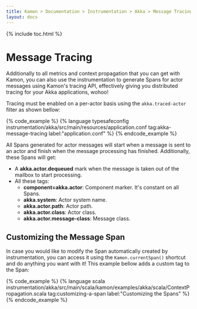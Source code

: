 ```yaml
---
title: Kamon > Documentation > Instrumentation > Akka > Message Tracing
layout: docs
---
```


{% include toc.html %}

Message Tracing
===============

Additionally to all metrics and context propagation that you can get with Kamon, you can also use the instrumentation to
generate Spans for actor messages using Kamon's tracing API, effectively giving you distributed tracing for your Akka
applications, wohoo!

Tracing must be enabled on a per-actor basis using the `akka.traced-actor` filter as shown bellow:

{% code_example %}
{%   language typesafeconfig instrumentation/akka/src/main/resources/application.conf tag:akka-message-tracing label:"application.conf" %}
{% endcode_example %}

All Spans generated for actor messages will start when a message is sent to an actor and finish when the message processing
has finished. Additionally, these Spans will get:
* A __akka.actor.dequeued__ mark when the message is taken out of the mailbox to start processing.
* All these tags:
  * __component=akka.actor__: Component marker. It's constant on all Spans.
  * __akka.system__: Actor system name.
  * __akka.actor.path__: Actor path.
  * __akka.actor.class__: Actor class.
  * __akka.actor.message-class__: Message class.


## Customizing the Message Span

In case you would like to modify the Span automatically created by instrumentation, you can access it using the `Kamon.currentSpan()`
shortcut and do anything you want with it! This example bellow adds a custom tag to the Span:

{% code_example %}
{%   language scala instrumentation/akka/src/main/scala/kamon/examples/akka/scala/ContextPropagation.scala tag:customizing-a-span label:"Customizing the Spans" %}
{% endcode_example %}